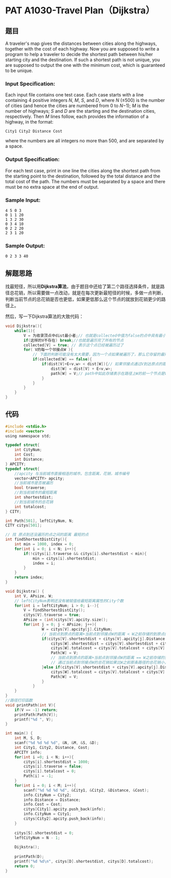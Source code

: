 # PAT A1030-Travel Plan（Dijkstra）

## 题目

A traveler's map gives the distances between cities along the highways, together with the cost of each highway. Now you are supposed to write a program to help a traveler to decide the shortest path between his/her starting city and the destination. If such a shortest path is not unique, you are supposed to output the one with the minimum cost, which is guaranteed to be unique.

### Input Specification:

Each input file contains one test case. Each case starts with a line containing 4 positive integers *N*, *M*, *S*, and *D*, where *N* (≤500) is the number of cities (and hence the cities are numbered from 0 to *N*−1); *M* is the number of highways; *S* and *D* are the starting and the destination cities, respectively. Then *M* lines follow, each provides the information of a highway, in the format:

```
City1 City2 Distance Cost
```

where the numbers are all integers no more than 500, and are separated by a space.

### Output Specification:

For each test case, print in one line the cities along the shortest path from the starting point to the destination, followed by the total distance and the total cost of the path. The numbers must be separated by a space and there must be no extra space at the end of output.

### Sample Input:

```in
4 5 0 3
0 1 1 20
1 3 2 30
0 3 4 10
0 2 2 20
2 3 1 20
```

### Sample Output:

```out
0 2 3 3 40
```

## 解题思路

找最短径，所以用**Dijkstra算法**，由于题目中还给了第二个路径选择条件，就是路径总花销，所以需要做一点改动，就是在每次更新最短径的时候，多做一点判断，判断当前节点的总花销是否也更低，如果更低那么这个节点的就放到花销更少的路径上。

然后，写一下Dijkstra算法的大致代码：

```c
void Dijkstra(){
    while(1){
        V = 为收录顶点中dist最小者;// 也就是collected中值为false的点中具有最小距离的点
        if(这样的V不存在) break;//也就是遍历完了所有的节点
        collected[V] = true; // 表示这个点已经被遍历过了
        for( V的每一个邻接点W ){
            // 下面的判断可能没有太大需要，因为一个点如果被遍历了，那么它存留的最短路径在当前来说一定是会小于dist[V]+E的，因为W如果被遍历过，那么W就是在V之前被遍历，其最短径长度必然小于V，更不用说还要加上一个E了，所以if(dist[V]+E<v,w> < dist[W])完全足够。
            if(collected[W] == false){
                if(dist[V]+E<v,w> < dist[W]){// 如果邻接点通过V到达原点的距离更小，那么就更新现在的邻接点到原点的距离值
                    dist[W] = dist[V] + E<v,w>;
                    path[W] = V;// path中如此存储表示在路径上W的前一个节点是V，最后通过写个递归函数很容易可以打印出当前路径
                }
            }
        }
    }
}
```

## 代码

```c
#include <stdio.h>
#include <vector>
using namespace std;

typedef struct{
    int CityNum;
    int Cost;
    int Distance;
} APCITY;
typedef struct{
    //apcity 与当前城市直接相连的城市。包含距离，花销，城市编号
    vector<APCITY> apcity;
    //当前城市是否被遍历
    bool traverse;
    //到当前城市的最短距离
    int shortestdist;
    //到当前城市的总花销
    int totalcost;
} CITY;

int Path[501], leftCityNum, N;
CITY citys[501];

// 找 原点到还没遍历的点之间的距离 最短的点
int findShortestDistCity(){
    int min = 1000, index = 0;
    for(int i = 0; i < N; i++){
        if(!citys[i].traverse && citys[i].shortestdist < min){
            min = citys[i].shortestdist;
            index = i;
        }
    }
    return index;
}

void Dijkstra() {
    int V, APsize, W;
    // leftCityNum表明还没有被赋值给最短距离属性的City个数
    for(int i = leftCityNum; i > 0; i--){
        V = findShortestDistCity();
        citys[V].traverse = true;
        APsize = (int)citys[V].apcity.size();
        for(int j = 0; j < APsize; j++){
                W = citys[V].apcity[j].CityNum;
            	// 当前点到原点的距离+当前点到邻接点W的距离 < W之前存储的到原点的距离
                if(citys[V].shortestdist + citys[V].apcity[j].Distance < citys[W].shortestdist){
                    citys[W].shortestdist = citys[V].shortestdist + citys[V].apcity[j].Distance;
                    citys[W].totalcost = citys[V].totalcost + citys[V].apcity[j].Cost;
                    Path[W] = V;
                    // 当前点到原点的距离+当前点到邻接点W的距离 == W之前存储的到原点的距离 &&
                    // 通过当前点到邻接点W的总花销如果比W之前那条路径的总花销小，那么就可以替换W所在的路径，也就是修改W的前一个节点为当前节点V
                }else if(citys[V].shortestdist + citys[V].apcity[j].Distance == citys[W].shortestdist && citys[V].totalcost + citys[V].apcity[j].Cost < citys[W].totalcost){
                    citys[W].totalcost = citys[V].totalcost + citys[V].apcity[j].Cost;
                    Path[W] = V;
                }
            }
    }
}
//路径打印函数
void printPath(int V){
    if(V == -1) return;
    printPath(Path[V]);
    printf("%d ", V);
}

int main() {
    int M, S, D;
    scanf("%d %d %d %d", &N, &M, &S, &D);
    int City1, City2, Distance, Cost;
    APCITY info;
    for(int i =0; i < N; i++){
        citys[i].shortestdist = 1000;
        citys[i].traverse = false;
        citys[i].totalcost = 0;
        Path[i] = -1;
    }
    for(int i = 0; i < M; i++){
        scanf("%d %d %d %d", &City1, &City2, &Distance, &Cost);
        info.CityNum = City2;
        info.Distance = Distance;
        info.Cost = Cost;
        citys[City1].apcity.push_back(info);
        info.CityNum = City1;
        citys[City2].apcity.push_back(info);
    }
    
    citys[S].shortestdist = 0;
    leftCityNum = N - 1;
    
    Dijkstra();
    
    printPath(D);
    printf("%d %d\n", citys[D].shortestdist, citys[D].totalcost);
    return 0;
}

```

